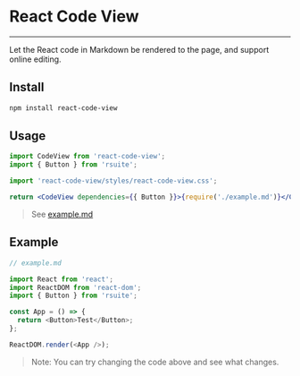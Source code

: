 # React Code View

---

Let the React code in Markdown be rendered to the page, and support online editing.

## Install

```bash
npm install react-code-view
```

## Usage

```jsx
import CodeView from 'react-code-view';
import { Button } from 'rsuite';

import 'react-code-view/styles/react-code-view.css';

return <CodeView dependencies={{ Button }}>{require('./example.md')}</CodeView>;
```

> See [example.md](https://github.com/simonguo/react-code-view/blob/master/docs/example.md)

## Example

<!--start-code-->

```js
// example.md

import React from 'react';
import ReactDOM from 'react-dom';
import { Button } from 'rsuite';

const App = () => {
  return <Button>Test</Button>;
};

ReactDOM.render(<App />);
```

<!--end-code-->

> Note: You can try changing the code above and see what changes.
